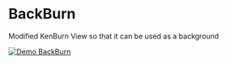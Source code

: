 # BackBurn
Modified KenBurn View so that it can be used as a background

[![Demo BackBurn](http://makeagif.com/Nxdh05)](https://youtu.be/jZvBY1w15Zo)
